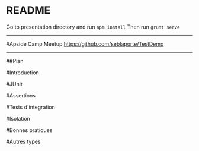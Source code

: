 # README #

Go to presentation directory and run `npm install`
Then run `grunt serve`

---

#Apside Camp Meetup
https://github.com/seblaporte/TestDemo

---
##Plan

#Introduction

#JUnit

#Assertions

#Tests d'integration

#Isolation

#Bonnes pratiques

#Autres types
